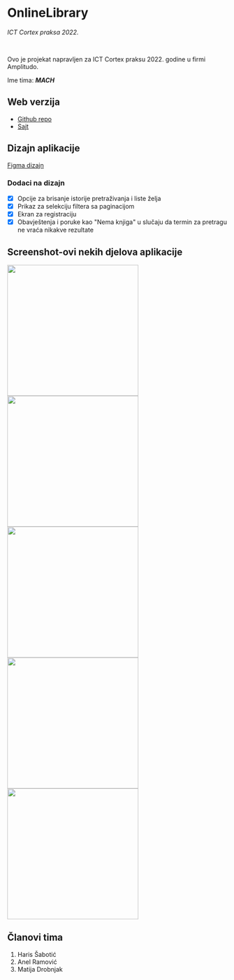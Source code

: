 # OnlineLibrary
*ICT Cortex praksa 2022.*

<br>

Ovo je projekat napravljen za ICT Cortex praksu 2022. godine u firmi Amplitudo.

Ime tima: ***MACH***

## Web verzija
- [Github repo](https://github.com/haris-sabotic/library-build-de/)
- [Sajt](https://tim7.ictcortex.me/)

## Dizajn aplikacije
[Figma dizajn](https://www.figma.com/file/Ms97j5ZW9nCHrKhqVGDyX0/Online-Biblioteka?node-id=0%3A1)
### Dodaci na dizajn
- [x] Opcije za brisanje istorije pretraživanja i liste želja
- [x] Prikaz za selekciju filtera sa paginacijom
- [x] Ekran za registraciju
- [x] Obavještenja i poruke kao "Nema knjiga" u slučaju da termin za pretragu ne vraća nikakve rezultate

## Screenshot-ovi nekih djelova aplikacije
<img src="https://user-images.githubusercontent.com/105787770/193951731-e2349f65-272c-4a5c-b4c7-33f4a31e5a05.png" width="300">
<img src="https://user-images.githubusercontent.com/105787770/193951735-210b978b-a305-45ef-babc-92c86742d223.png" width="300">
<img src="https://user-images.githubusercontent.com/105787770/193951737-47387a12-ec5d-4ed3-978e-cf410453ab5d.png" width="300">
<img src="https://user-images.githubusercontent.com/105787770/193951739-733e3d3e-efd6-46f8-898b-c3f3c1788ec3.png" width="300">
<img src="https://user-images.githubusercontent.com/105787770/193952946-4bc4c8ce-6f3f-4014-86f4-6d39fcc55a3e.jpg" width="300">

## Članovi tima
1. Haris Šabotić
2. Anel Ramović
3. Matija Drobnjak
